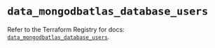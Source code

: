 # `data_mongodbatlas_database_users`

Refer to the Terraform Registry for docs: [`data_mongodbatlas_database_users`](https://registry.terraform.io/providers/mongodb/mongodbatlas/1.20.0/docs/data-sources/database_users).

